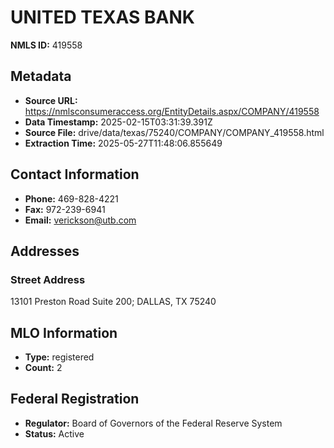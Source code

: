 # UNITED TEXAS BANK

**NMLS ID:** 419558

## Metadata
- **Source URL:** https://nmlsconsumeraccess.org/EntityDetails.aspx/COMPANY/419558
- **Data Timestamp:** 2025-02-15T03:31:39.391Z
- **Source File:** drive/data/texas/75240/COMPANY/COMPANY_419558.html
- **Extraction Time:** 2025-05-27T11:48:06.855649

## Contact Information
- **Phone:** 469-828-4221
- **Fax:** 972-239-6941
- **Email:** verickson@utb.com

## Addresses
### Street Address
13101 Preston Road Suite 200; DALLAS, TX 75240

## MLO Information
- **Type:** registered
- **Count:** 2

## Federal Registration
- **Regulator:** Board of Governors of the Federal Reserve System
- **Status:** Active
